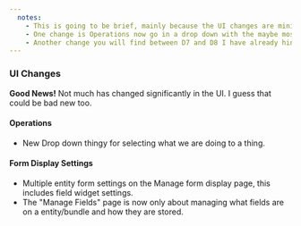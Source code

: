 ```yaml
---
  notes:
    - This is going to be brief, mainly because the UI changes are minimal.
    - One change is Operations now go in a drop down with the maybe most common one first? Really I don't know how that was chosen so if someone here does know please tell me afterward.
    - Another change you will find between D7 and D8 I have already hinted at with the Form View. If you have a alternate node form then you will find the option for editing that form view in "Manage Form Display" section. This also means that controls for the form widgets are configured on the form view display settings and not the "Manage Fields" page. Mange Fields is not entirely about the field and its storage.
---
```


### UI Changes

**Good News!** Not much has changed significantly in the UI. I guess that could be bad new too.

#### Operations

 - New Drop down thingy for selecting what we are doing to a thing.

#### Form Display Settings

 - Multiple entity form settings on the Manage form display page, this includes field widget settings.
 - The "Manage Fields" page is now only about managing what fields are on a entity/bundle and how they are stored.
